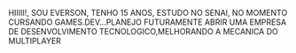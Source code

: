 HIIIII!, SOU EVERSON, TENHO 15 ANOS, ESTUDO NO SENAI, NO MOMENTO CURSANDO GAMES.DEV...PLANEJO FUTURAMENTE ABRIR UMA EMPRESA DE DESENVOLVIMENTO TECNOLOGICO,MELHORANDO A MECANICA DO MULTIPLAYER

